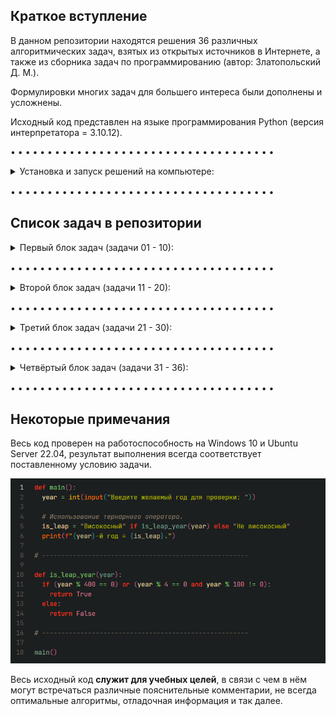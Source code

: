 ## Краткое вступление

В данном репозитории находятся решения 36 различных алгоритмических задач, взятых из открытых источников в Интернете, а также из сборника задач по программированию (автор: Златопольский Д. М.).

Формулировки многих задач для большего интереса были дополнены и усложнены.

Исходный код представлен на языке программирования Python (версия интерпретатора = 3.10.12).

• • • • • • • • • • • • • • • • • • • • • • • • • • • • • • • • • • • •

<details><summary>Установка и запуск решений на компьютере:</summary>

<br>

Для запуска скриптов необходимо клонировать [(скачать)](https://github.com/sudomango/Python-Algo-A/archive/refs/heads/main.zip) весь репозиторий.

```shell
git clone https://github.com/sudomango/Python-Algo-A.git
```

Также для запуска 3-ей задачи необходимо установить модуль pytz (Python Timezones):

```shell
pip install pytz
```

Любой скрипт следует запускать **только из каталога, в котором он расположен**, ни из какого другого.

Запуск решений в командной строке Windows:

```shell
cd Block_##
python script_name.py
```

Для Linux команда будет немного отличаться (проверено на Ubuntu Server):

```shell
cd Block_##
python3 script_name.py
```

Далее действуем согласно инструкциям скрипта и условиям конкретной задачи.

</details>

<div style="margin-top: 16px"></div>

• • • • • • • • • • • • • • • • • • • • • • • • • • • • • • • • • • • •

## Список задач в репозитории

<details><summary>Первый блок задач (задачи 01 - 10):</summary>

<br>

01\. Интерполяция переменных: вывести "Hello, World!", после чего запросить имя пользователя и вывести в терминале "Hello, \<username\>!".

[Исходный код решения](https://github.com/sudomango/Python-Algo-A/blob/main/Block_01/01%20-%20hello_world.py)

02\. Функция, которая проверяет, является ли указанный год високосным.

[Исходный код решения](https://github.com/sudomango/Python-Algo-A/blob/main/Block_01/02%20-%20is_leap_year.py)

03\. Вывести в терминале текущую дату и время в удобном для чтения формате (например, "Текущая дата и время: 10.10.2023 13:56:23, день недели: вторник.").

[Исходный код решения](https://github.com/sudomango/Python-Algo-A/blob/main/Block_01/03%20-%20cur_date_and_time.py)

04\. Функция, которая проверяет, является ли число, переданное в качестве аргумента, простым.

[Исходный код решения](https://github.com/sudomango/Python-Algo-A/blob/main/Block_01/04%20-%20is_prime_number.py)

05\. Функция, которая генерирует одномерный массив случайных целых чисел размером count. Все числа должны находиться в диапазоне min_value ... max_value. Дополнительно следует реализовать возможность генерации массива, состоящего только из уникальных (неповторяющихся) элементов.

[Исходный код решения](https://github.com/sudomango/Python-Algo-A/blob/main/Block_01/05%20-%20random_int_array.py)

06\. Дан одномерный массив чисел размером k (1 <= k <= 1000). Вывести на экран минимальный, максимальный элементы массива, а также сумму и среднее арифметическое всех элементов массива.

[Исходный код решения](https://github.com/sudomango/Python-Algo-A/blob/main/Block_01/06%20-%20min_max_sum.py)

07\. Фильтрация исходного массива: Дан массив из 100 случайных целых чисел. Создать два новых массива на основе первого = в первом оставить только чётные положительные числа, во втором - двузначные числа, кратные 10. Вывести оригинальный массив и оба получившихся массива на экран консоли.

[Исходный код решения](https://github.com/sudomango/Python-Algo-A/blob/main/Block_01/07%20-%20array_filter.py)

08\. Перевернуть все символы в строке, не используя встроенные в язык методы, типа string.reverse и слайсы.

[Исходный код решения](https://github.com/sudomango/Python-Algo-A/blob/main/Block_01/08%20-%20string_reverse.py)

09\. Поменять значения двух целочисленных переменных, не используя при этом третью (три способа).

[Исходный код решения](https://github.com/sudomango/Python-Algo-A/blob/main/Block_01/09%20-%20swap_variables.py)

10\. Использование ассоциативных массивов: Зарплата сотрудника вычисляется по формуле = 1000$ + 20$ за каждый отработанный час + 30$ за каждого нового клиента. Подсчитать зарплату каждого из сотрудников. Вывести их в порядке от "лучшего" к "худшему". Каждый сотрудник представляет собой ассоциативный массив.

[Исходный код решения](https://github.com/sudomango/Python-Algo-A/blob/main/Block_01/10%20-%20salary_amount_calculate.py)

</details>

<div style="margin-top: 16px"></div>

• • • • • • • • • • • • • • • • • • • • • • • • • • • • • • • • • • • •

<details><summary>Второй блок задач (задачи 11 - 20):</summary>

<br>

11\. Задача номер 9, но для строковых переменных (поменять их значения, не используя при этом третью).

[Исходный код решения](https://github.com/sudomango/Python-Algo-A/blob/main/Block_02/11%20-%20swap_two_strings.py)

12\. Нарисовать в терминале фигуру "ёлочка" из символов * (снежинка) и пробелов (располагаются между снежинками). Ёлочка должна быть симметричной, на первой строке = одна снежинка, на второй = две и т. д. Высота ёлочки задаётся пользователем, но она не должна превышать 40 строк (необходимо проверить этот параметр программно). Желательно продумать и реализовать рекурсивный алгоритм отрисовки.

[Исходный код решения](https://github.com/sudomango/Python-Algo-A/blob/main/Block_02/12%20-%20recursion_tree.py)

13\. Вывести на экран длину вектора по трём заданным координатам = x, y, z.

[Исходный код решения](https://github.com/sudomango/Python-Algo-A/blob/main/Block_02/13%20-%20vector_length.py)

14\. Дан список продуктов на складе. У каждого есть срок его изготовления и срок годности (всегда указан в днях). Необходимо проверить, какие продукты на текущую дату можно считать просроченными, а какие - всё ещё свежими. Даты можно указать любые, главное, чтобы было видно, что функция работает правильно.

[Исходный код решения](https://github.com/sudomango/Python-Algo-A/blob/main/Block_02/14%20-%20is_still_fresh.py)

15\. Реализовать программу "Калькулятор для вклада". Пользователь вводит начальную сумму и количество месяцев, после чего должен получить финальную сумму, которая будет на вкладе по истечению указанного им срока. Условия вклада такие: любая сумма до 6 месяцев (включительно) = 6.5% годовых; если вклад делается на срок больше 6 месяцев, то для сумм больше 500.000 процентная ставка = 8%, для сумм меньших или равных 500.000 = 10%. Все вклады идут с ежемесячной капитализацией процентов (проценты каждый месяц прибавляются к сумме вклада, и в новом месяце процент считается уже от новой суммы).

Так как это учебная программа, результат при выводе разрешается округлить до 2-3 знаков после запятой.

[Исходный код решения](https://github.com/sudomango/Python-Algo-A/blob/main/Block_02/15%20-%20deposit_calculator.py)

16\. Необходимо рекурсивно обойти все элементы двумерного кортежа и вывести их на экран в виде матрицы (через пробел или через запятую).

Например: двумерный кортеж = ((1, -4, 5), (12, 0, -9), (3, 10, 83)). На экране должно получиться:

1, -4, 5<br>
12, 0, -9<br>
3, 10, 83

В кортеже могут быть только целые числа (положительные и отрицательные). Порядок рекурсивного обхода - на усмотрение разработчика.

[Исходный код решения](https://github.com/sudomango/Python-Algo-A/blob/main/Block_02/16%20-%20read_array_recursive.py)

17\. Даны две строки, необходимо выяснить являются ли они анаграммами? В содержании строк следует учитывать только буквы и цифры. Пробелы и знаки препинания необходимо удалить или игнорировать их при сравнении. Сравнение сделать case-insensitive (регистронезависимым).

[Исходный код решения](https://github.com/sudomango/Python-Algo-A/blob/main/Block_02/17%20-%20is_an_anagram.py)

18\. Количество вхождений элемента в последовательность: В текстовом файле записана произвольная строка или текст. Пользователь вводит символ или подстроку. Необходимо вывести, какое количество раз она повторяется в исходном тексте. Поиск сделать case-insensitive (регистронезависимым).

[Исходный код решения](https://github.com/sudomango/Python-Algo-A/blob/main/Block_02/18%20-%20repeated_elements_count.py)

19\. Пользователь вводит две даты в заданном формате. Необходимо вывести разницу между датами в днях.

[Исходный код решения](https://github.com/sudomango/Python-Algo-A/blob/main/Block_02/19%20-%20two_dates_difference.py)

20\. Реализовать функции dec_to_hex, hex_to_dec, dec_to_bin, bin_to_dec, rgb_to_hex, hex_to_rgb без использования аналогичных функций, встроенных в язык программирования. Входные данные = целые неотрицательные числа в указанной системе счисления в виде строки: "40AC20", "600", "1011011" и т. д. RGB-цвет должен быть представлен в виде кортежа из трёх целочисленных значений (0 .. 255).

[Исходный код решения](https://github.com/sudomango/Python-Algo-A/blob/main/Block_02/20%20-%20dec_to_hex%2C%20hex_to_dec.py)

</details>

<div style="margin-top: 16px"></div>

• • • • • • • • • • • • • • • • • • • • • • • • • • • • • • • • • • • •

<details><summary>Третий блок задач (задачи 21 - 30):</summary>

<br>

21\. Реализовать функцию, которая выводит на экран все делители указанного натурального числа.

[Исходный код решения](https://github.com/sudomango/Python-Algo-A/blob/main/Block_03/21%20-%20find_all_divisors.py)

22\. Функция, которая раскладывает натуральное число (n > 1) на простые сомножители.

[Исходный код решения](https://github.com/sudomango/Python-Algo-A/blob/main/Block_03/22%20-%20factorize_the_number.py)

23\. Решето Эратосфена: Вывести список всех простых чисел в диапазоне от 2 до \<user_number\>.

[Исходный код решения](https://github.com/sudomango/Python-Algo-A/blob/main/Block_03/23%20-%20prime_numbers_array.py)

24\. Реализовать две функции для целочисленной арифметики денежных единиц: одна - для сложения, вторая - для вычитания. Мы знаем, что представление дробной части вещественного числа в компьютере не всегда точное из-за особенностей двоичной арифметики. Поэтому для денежных единиц обычно создаётся отдельный объект, в котором реализованы свои методы для арифметических операций с этим объектом. Копейки считаются отдельно, а рубли - отдельно. Так как мы пока не затрагиваем ООП, предлагается реализовать описанный функционал через ассоциативные массивы (словари).

[Исходный код решения](https://github.com/sudomango/Python-Algo-A/blob/main/Block_03/24%20-%20money_true_calculation.py)

25\. Найти и распечатать самое длинное и самое короткое слово в текстовом файле. Знаки препинания и пробелы при подсчёте не учитывать!

[Исходный код решения](https://github.com/sudomango/Python-Algo-A/blob/main/Block_03/25%20-%20longest_and_shortest_word.py)

26\. Матричная арифметика = целых четыре подзадачи в одной. В дальнейшем считать матрицу и двумерный список (кортеж) синонимами. Все индексы будем считать с нуля.

Итак, дана квадратная матрица 5-го порядка. Можно наполнить её любыми целыми числами.

A\. Вывести на экран исходную и транспонированную ей матрицу. Вывод обязательно реализовать с выравниванием по столбцам.

B\. Вывести сумму элементов с чётными индексами на главной диагонали. Например: A[0][0], A[2][2] и т. д. Исходная матрица может быть любого размера (но она обязательно будет квадратной).

C\. Вывести последнюю цифру суммы всех элементов на главной и побочной диагоналях.

D\. Найти и вывести минимальный элемент матрицы и координаты (индексы) его последнего вхождения.

[Исходный код решения](https://github.com/sudomango/Python-Algo-A/blob/main/Block_03/26%20-%20matrix_arithmetic.py)

27\. Реализовать две функции: Первая вычисляет, является ли указанная строка палиндромом. Вторая делает тоже самое, но для целых неотрицательных чисел. Можно использовать любой известный алгоритм для вычисления палиндромов.

[Исходный код решения](https://github.com/sudomango/Python-Algo-A/blob/main/Block_03/27%20-%20palindrome_function.py)

28\. Дан массив из натуральных чисел. Найти НОД для всех чисел в указанном массиве.

[Исходный код решения](https://github.com/sudomango/Python-Algo-A/blob/main/Block_03/28%20-%20nod_of_the_array.py)

29\. Дан массив случайных чисел. Сложить отдельно положительные, отдельно - отрицательные числа. Обе суммы вывести на экран. Ноль не относится ни к первым, ни ко вторым.

[Исходный код решения](https://github.com/sudomango/Python-Algo-A/blob/main/Block_03/29%20-%20sum_of_pos_and_neg.py)

30\. Дан массив случайных чисел. Вывести на экран только уникальные (неповторяющиеся) элементы.

[Исходный код решения](https://github.com/sudomango/Python-Algo-A/blob/main/Block_03/30%20-%20unique_elements.py)

</details>

<div style="margin-top: 16px"></div>

• • • • • • • • • • • • • • • • • • • • • • • • • • • • • • • • • • • •

<details><summary>Четвёртый блок задач (задачи 31 - 36):</summary>

<br>

31\. Заменить в текстовом файле все вхождения одной подстроки на другую (Replace In File).

[Исходный код решения](https://github.com/sudomango/Python-Algo-A/blob/main/Block_04/31%20-%20replace_all_in_text_file.py)

32\. Вывести на экран сумму всех цифр указанного числа (функция должна работать в том числе и для отрицательных чисел, и для вещественных).

[Исходный код решения](https://github.com/sudomango/Python-Algo-A/blob/main/Block_04/32%20-%20sum_of_all_digits.py)

33\. Реализовать функцию, которая удаляет в текстовом файле случайные лишние пробелы в конце строки. Другими словами, каждая строка в файле должна быть либо пустой, либо обязательно заканчиваться каким-то визуально видимым символом (не пробелом!).

[Исходный код решения](https://github.com/sudomango/Python-Algo-A/blob/main/Block_04/33%20-%20function_antispace.py)

34\. Программа, появившаяся случайно в ходе решения задач. Внести в программу две функции по поиску простых чисел - одна реализует наивный улучшенный алгоритм из задачи 04, вторая - Решето Эратосфена из задачи 23. Сравнить время их работы для какого-то достаточно большого n. Результаты вывести на экран.

[Исходный код решения](https://github.com/sudomango/Python-Algo-A/blob/main/Block_04/34%20-%20prime_numbers_speed_test.py)

35\. Дан текстовый файл. Необходимо подсчитать среднюю длину слова. Текст предварительно очистить от пробелов и лишних знаков препинания при помощи регулярного выражения.

[Исходный код решения](https://github.com/sudomango/Python-Algo-A/blob/main/Block_04/35%20-%20text_avg_word_length.py)

36\. Найти и вывести на экран НОД и НОК для двух указанных натуральных чисел. Разрешается использовать любой известный алгоритм, кроме встроенных в язык программирования функций.

[Исходный код решения](https://github.com/sudomango/Python-Algo-A/blob/main/Block_04/36%20-%20nok_and_nod_of_two_numbers.py)

</details>

<div style="margin-top: 16px"></div>

• • • • • • • • • • • • • • • • • • • • • • • • • • • • • • • • • • • •

## Некоторые примечания

Весь код проверен на работоспособность на Windows 10 и Ubuntu Server 22.04, результат выполнения всегда соответствует поставленному условию задачи.

![Source Code Sreenshot](resources/source_code_screen.jpg)

Весь исходный код **служит для учебных целей**, в связи с чем в нём могут встречаться различные пояснительные комментарии, не всегда оптимальные алгоритмы, отладочная информация и так далее.
